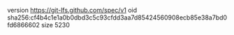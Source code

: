 version https://git-lfs.github.com/spec/v1
oid sha256:cf4b4c1e1a0b0dbd3c5c93cfdd3aa7d85424560908ecb85e38a7bd0fd6866602
size 5230

